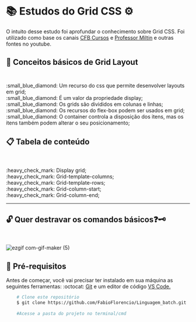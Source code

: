 # :books: Estudos do Grid CSS :gear:

<p>
    O intuito desse estudo foi aprofundar o conhecimento sobre Grid CSS. Foi utilizado como base os canais <a href="https://www.youtube.com/playlist?list=PLx4x_zx8csUjBWkYq0VZBENH2K1siCmN6">CFB Cursos</a> e <a href="https://www.youtube.com/playlist?list=PLXpJXj3bxppwq0wURjzqd8U1jLyHDz45d">Professor Miltin</a> e outras fontes no youtube.
</p>

## :ledger: Conceitos básicos de Grid Layout <br><br>

<p>
    :small_blue_diamond: Um recurso do css que permite desenvolver layouts em grid;<br>
    :small_blue_diamond: É um valor da propriedade display;<br>
    :small_blue_diamond: Os grids são divididos em colunas e linhas;<br>
    :small_blue_diamond: Os recursos do flex-box podem ser usados em grid;<br>
    :small_blue_diamond: O container controla a disposição dos itens, mas os itens também podem alterar o seu posicionamento;
</p>

## :clipboard: Tabela de conteúdo
<br>

<p>
    :heavy_check_mark: Display grid;<br>
    :heavy_check_mark: Grid-template-columns;<br>
    :heavy_check_mark: Grid-template-rows;<br>
    :heavy_check_mark: Grid-column-start;<br>
    :heavy_check_mark: Grid-column-end;<br>
</p>

---

## :unlock: Quer destravar os comandos básicos:question::old_key:
<br>

![ezgif com-gif-maker (5)](https://user-images.githubusercontent.com/78650091/220229632-d7f811a0-0762-4f6d-a3ea-81bdb561f1d3.gif)

## :mag_right:  Pré-requisitos

<p>Antes de começar, você vai precisar ter instalado em sua máquina as seguintes ferramentas: :octocat: <a href="https://git-scm.com/downloads">Git</a> e um editor de código <a href="https://code.visualstudio.com/download">VS Code.</a></p>

```bash
    # Clone este repositório
    $ git clone https://github.com/FabioFlorencio/Linguagem_batch.git
	
    #Acesse a pasta do projeto no terminal/cmd    
	
```